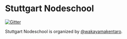 Stuttgart Nodeschool
=========

[![Gitter](https://badges.gitter.im/Join%20Chat.svg)](https://gitter.im/nodeschool/stuttgart?utm_source=badge&utm_medium=badge&utm_campaign=pr-badge&utm_content=badge)

Stuttgart Nodeschool is organized by [@wakayamakentaro](http://twitter.com/wakayamakentaro).
